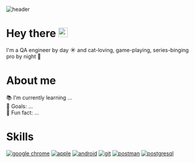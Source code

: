 ![header](https://capsule-render.vercel.app/api?type=soft&color=gradient&height=100&section=header&text=Daria%20Arkhipova%&fontSize=80&animation=twinkling&fontAlignY=55)

# Hey there <img src="https://raw.githubusercontent.com/Tarikul-Islam-Anik/Animated-Fluent-Emojis/master/Emojis/Hand%20gestures/Waving%20Hand.png" alt="Waving Hand" width="25" height="25" /><br>

I'm a QA engineer by day ☀ and cat-loving, game-playing, series-binging pro by night 🌙<br>
# About me

📚 I'm currently learning ... <br>
🎯 Goals: ... <br>
🎲 Fun fact: ... <br>
# Skills

<a href='https://github.com/shivamkapasia0' target="_blank"><img alt='google chrome' src='https://img.shields.io/badge/web_testing-100000?style=for-the-badge&logo=google chrome&logoColor=white&labelColor=2F2F2F&color=2F2F2F'/></a>
<a href='https://github.com/shivamkapasia0' target="_blank"><img alt='apple' src='https://img.shields.io/badge/ios_testing-100000?style=for-the-badge&logo=apple&logoColor=white&labelColor=2F2F2F&color=2F2F2F'/></a>
<a href='https://github.com/shivamkapasia0' target="_blank"><img alt='android' src='https://img.shields.io/badge/android_testing-100000?style=for-the-badge&logo=android&logoColor=white&labelColor=2F2F2F&color=2F2F2F'/></a>
<a href='https://github.com/shivamkapasia0' target="_blank"><img alt='git' src='https://img.shields.io/badge/git-100000?style=for-the-badge&logo=git&logoColor=white&labelColor=2F2F2F&color=2F2F2F'/></a>
<a href='https://github.com/shivamkapasia0' target="_blank"><img alt='postman' src='https://img.shields.io/badge/postman-100000?style=for-the-badge&logo=postman&logoColor=white&labelColor=2F2F2F&color=2F2F2F'/></a>
<a href='https://github.com/shivamkapasia0' target="_blank"><img alt='postgresql' src='https://img.shields.io/badge/SQL-100000?style=for-the-badge&logo=postgresql&logoColor=white&labelColor=2F2F2F&color=2F2F2F'/></a>
